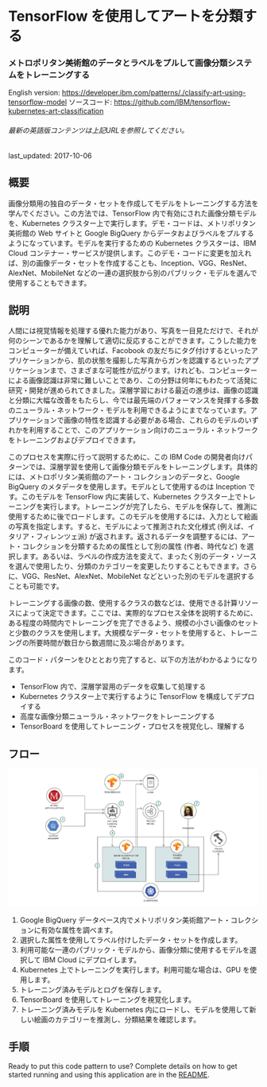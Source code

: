 # TensorFlow を使用してアートを分類する

### メトロポリタン美術館のデータとラベルをプルして画像分類システムをトレーニングする

English version: https://developer.ibm.com/patterns/./classify-art-using-tensorflow-model
ソースコード: https://github.com/IBM/tensorflow-kubernetes-art-classification

###### 最新の英語版コンテンツは上記URLを参照してください。
last_updated: 2017-10-06

 ## 概要

画像分類用の独自のデータ・セットを作成してモデルをトレーニングする方法を学んでください。この方法では、TensorFlow 内で有効にされた画像分類モデルを、Kubernetes クラスター上で実行します。デモ・コードは、メトリポリタン美術館の Web サイトと Google BigQuery からデータおよびラベルをプルするようになっています。モデルを実行するための Kubernetes クラスターは、IBM Cloud コンテナー・サービスが提供します。このデモ・コードに変更を加えれば、別の画像データ・セットを作成することも、Inception、VGG、ResNet、AlexNet、MobileNet などの一連の選択肢から別のパブリック・モデルを選んで使用することもできます。

## 説明

人間には視覚情報を処理する優れた能力があり、写真を一目見ただけで、それが何のシーンであるかを理解して適切に反応することができます。こうした能力をコンピューターが備えていれば、Facobook の友だちにタグ付けするといったアプリケーションから、肌の状態を撮影した写真からガンを認識するといったアプリケーションまで、さまざまな可能性が広がります。けれども、コンピューターによる画像認識は非常に難しいことであり、この分野は何年にもわたって活発に研究・開発が進められてきました。深層学習における最近の進歩は、画像の認識と分類に大幅な改善をもたらし、今では最先端のパフォーマンスを発揮する多数のニューラル・ネットワーク・モデルを利用できるようにまでなっています。アプリケーションで画像の特性を認識する必要がある場合、これらのモデルのいずれかを利用することで、このアプリケーション向けのニューラル・ネットワークをトレーニングおよびデプロイできます。

このプロセスを実際に行って説明するために、この IBM Code の開発者向けパターンでは、深層学習を使用して画像分類モデルをトレーニングします。具体的には、メトロポリタン美術館のアート・コレクションのデータと、Google BigQuery のメタデータを使用します。モデルとして使用するのは Inception です。このモデルを TensorFlow 内に実装して、Kubernetes クラスター上でトレーニングを実行します。トレーニングが完了したら、モデルを保存して、推測に使用するために後でロードします。このモデルを使用するには、入力として絵画の写真を指定します。すると、モデルによって推測された文化様式 (例えば、イタリア・フィレンツェ派) が返されます。返されるデータを調整するには、アート・コレクションを分類するための属性として別の属性 (作者、時代など) を選択します。あるいは、ラベルの作成方法を変えて、まったく別のデータ・ソースを選んで使用したり、分類のカテゴリーを変更したりすることもできます。さらに、VGG、ResNet、AlexNet、MobileNet などといった別のモデルを選択することも可能です。

トレーニングする画像の数、使用するクラスの数などは、使用できる計算リソースによって決定できます。ここでは、実際的なプロセス全体を説明するために、ある程度の時間内でトレーニングを完了できるよう、規模の小さい画像のセットと少数のクラスを使用します。大規模なデータ・セットを使用すると、トレーニングの所要時間が数日から数週間に及ぶ場合があります。

このコード・パターンをひととおり完了すると、以下の方法がわかるようになります。

* TensorFlow 内で、深層学習用のデータを収集して処理する
* Kubernetes クラスター上で実行するように TensorFlow を構成してデプロイする
* 高度な画像分類ニューラル・ネットワークをトレーニングする
* TensorBoard を使用してトレーニング・プロセスを視覚化し、理解する

## フロー

![フロー](./images/Classify-Art-using-TensorFlow-model-on-Kubernetes-arch-flow.png)

1. Google BigQuery データベース内でメトリポリタン美術館アート・コレクションに有効な属性を調べます。
1. 選択した属性を使用してラベル付けしたデータ・セットを作成します。
1. 利用可能な一連のパブリック・モデルから、画像分類に使用するモデルを選択して IBM Cloud にデプロイします。
1. Kubernetes 上でトレーニングを実行します。利用可能な場合は、GPU を使用します。
1. トレーニング済みモデルとログを保存します。
1. TensorBoard を使用してトレーニングを視覚化します。
1. トレーニング済みモデルを Kubernetes 内にロードし、モデルを使用して新しい絵画のカテゴリーを推測し、分類結果を確認します。

## 手順

Ready to put this code pattern to use? Complete details on how to get started running and using this application are in the [README](https://github.com/IBM/tensorflow-kubernetes-art-classification/blob/master/README.md).
